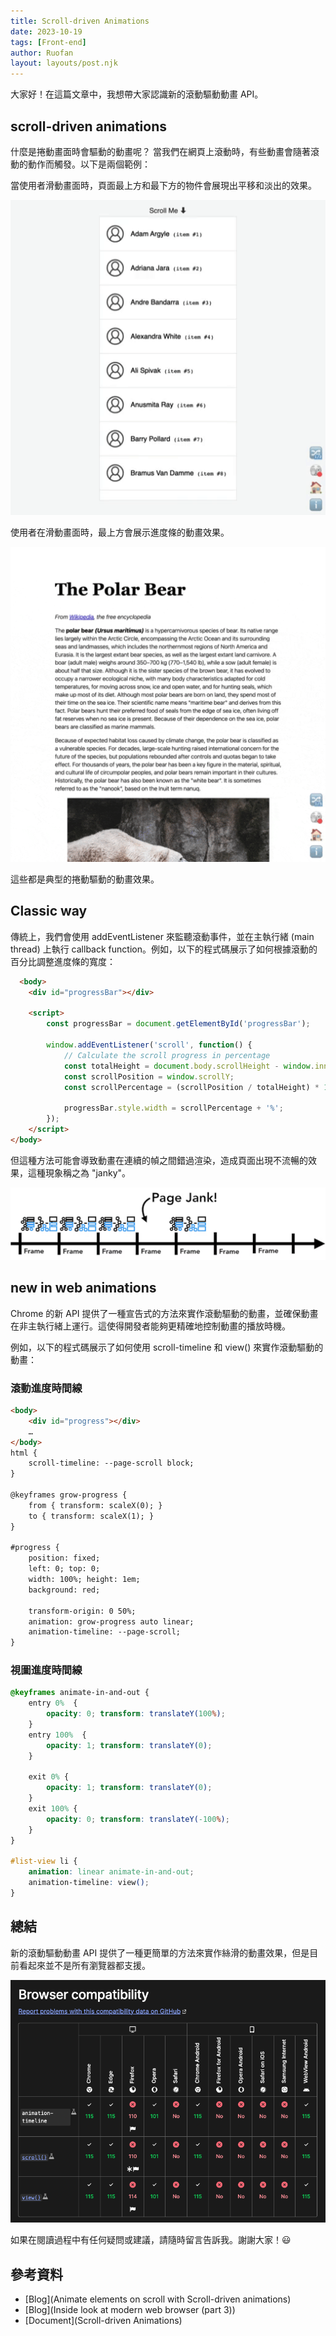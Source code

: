 ```yaml
---
title: Scroll-driven Animations
date: 2023-10-19
tags: [Front-end]
author: Ruofan
layout: layouts/post.njk
---
```


<!-- summary -->

大家好！在這篇文章中，我想帶大家認識新的滾動驅動動畫 API。

<!-- summary -->

<!-- more -->

## scroll-driven animations
什麼是捲動畫面時會驅動的動畫呢？
當我們在網頁上滾動時，有些動畫會隨著滾動的動作而觸發。以下是兩個範例：

當使用者滑動畫面時，頁面最上方和最下方的物件會展現出平移和淡出的效果。

![](/img/posts/ruofan/animation-1.gif)

使用者在滑動畫面時，最上方會展示進度條的動畫效果。

![](/img/posts/ruofan/animation-2.gif)

這些都是典型的捲動驅動的動畫效果。

## Classic way

傳統上，我們會使用 addEventListener 來監聽滾動事件，並在主執行緒 (main thread) 上執行 callback function。例如，以下的程式碼展示了如何根據滾動的百分比調整進度條的寬度：

```html
  <body>
    <div id="progressBar"></div>

    <script>
        const progressBar = document.getElementById('progressBar');

        window.addEventListener('scroll', function() {
            // Calculate the scroll progress in percentage
            const totalHeight = document.body.scrollHeight - window.innerHeight;
            const scrollPosition = window.scrollY;
            const scrollPercentage = (scrollPosition / totalHeight) * 100;

            progressBar.style.width = scrollPercentage + '%';
        });
    </script>
</body>
```
但這種方法可能會導致動畫在連續的幀之間錯過渲染，造成頁面出現不流暢的效果，這種現象稱之為 "janky"。

![](/img/posts/ruofan/jank.png)

## new in web animations

Chrome 的新 API 提供了一種宣告式的方法來實作滾動驅動的動畫，並確保動畫在非主執行緒上運行。這使得開發者能夠更精確地控制動畫的播放時機。

例如，以下的程式碼展示了如何使用 scroll-timeline 和 view() 來實作滾動驅動的動畫：

### 滾動進度時間線


```html
<body>
	<div id="progress"></div>
	…
</body>
html {
	scroll-timeline: --page-scroll block;
}

@keyframes grow-progress {
	from { transform: scaleX(0); }
	to { transform: scaleX(1); }
}

#progress {
	position: fixed;
	left: 0; top: 0;
	width: 100%; height: 1em;
	background: red;

	transform-origin: 0 50%;
	animation: grow-progress auto linear;
	animation-timeline: --page-scroll;
}
```
### 視圖進度時間線

```css
@keyframes animate-in-and-out {
	entry 0%  {
		opacity: 0; transform: translateY(100%);
	}
	entry 100%  {
		opacity: 1; transform: translateY(0);
	}

	exit 0% {
		opacity: 1; transform: translateY(0);
	}
	exit 100% {
		opacity: 0; transform: translateY(-100%);
	}
}

#list-view li {
	animation: linear animate-in-and-out;
	animation-timeline: view();
}
```

## 總結

新的滾動驅動動畫 API 提供了一種更簡單的方法來實作絲滑的動畫效果，但是目前看起來並不是所有瀏覽器都支援。


![](/img/posts/ruofan/animation-3.png)


如果在閱讀過程中有任何疑問或建議，請隨時留言告訴我。謝謝大家！😃


## 參考資料

- [Blog](Animate elements on scroll with Scroll-driven animations)
- [Blog](Inside look at modern web browser (part 3))
- [Document](Scroll-driven Animations)
